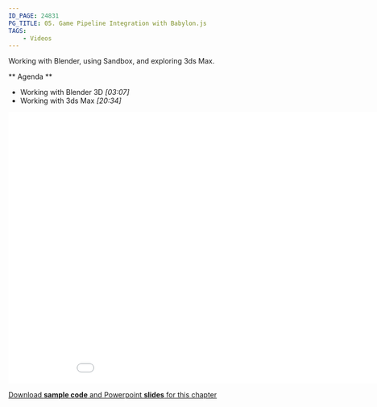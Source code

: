 ```yaml
---
ID_PAGE: 24831
PG_TITLE: 05. Game Pipeline Integration with Babylon.js
TAGS:
    - Videos
---
```

Working with Blender, using Sandbox, and exploring 3ds Max.

** Agenda **

* Working with Blender 3D *[03:07]* 
* Working with 3ds Max *[20:34]*

<iframe src="//channel9.msdn.com/Series/Introduction-to-WebGL-3D-with-HTML5-and-Babylonjs/05/player" width="960" height="540" allowFullScreen frameBorder="0"></iframe>

[Download **sample code** and Powerpoint **slides** for this chapter](https://github.com/deltakosh/MVA3DHTML5GameDev/tree/master/Chapter%205)